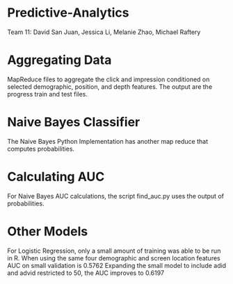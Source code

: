 Predictive-Analytics
====================

Team 11: David San Juan, Jessica Li, Melanie Zhao, Michael Raftery

# Aggregating Data
MapReduce files to aggregate the click and impression conditioned on selected demographic, position, and depth features.
The output are the progress train and test files.

# Naive Bayes Classifier
The Naive Bayes Python Implementation has another map reduce that computes probabilities.

# Calculating AUC
For Naive Bayes AUC calculations, the script find_auc.py uses the output of probabilities.

# Other Models
For Logistic Regression, only a small amount of training was able to be run in R.
When using the same four demographic and screen location features AUC on small validation is 0.5762
Expanding the small model to include adid and advid restricted to 50, the AUC improves to 0.6197
